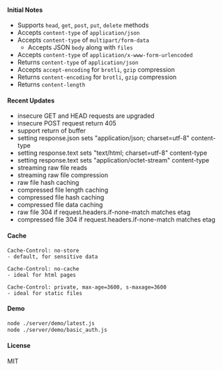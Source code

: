 
#### Initial Notes

- Supports `head`, `get`, `post`, `put`, `delete` methods
- Accepts `content-type` of `application/json`
- Accepts `content-type` of `multipart/form-data`
  - Accepts JSON `body` along with `files`
- Accepts `content-type` of `application/x-www-form-urlencoded`
- Returns `content-type` of `application/json`
- Accepts `accept-encoding` for `brotli`, `gzip` compression
- Returns `content-encoding` for `brotli`, `gzip` compression
- Returns `content-length`

#### Recent Updates

- insecure GET and HEAD requests are upgraded
- insecure POST request return 405
- support return of buffer
- setting response.json sets "application/json; charset=utf-8" content-type
- setting response.text sets "text/html; charset=utf-8" content-type
- setting response.text sets "application/octet-stream" content-type
- streaming raw file reads
- streaming raw file compression
- raw file hash caching
- compressed file length caching
- compressed file hash caching
- compressed file data caching
- raw file 304 if request.headers.if-none-match matches etag
- compressed file 304 if request.headers.if-none-match matches etag

#### Cache

```
Cache-Control: no-store
- default, for sensitive data

Cache-Control: no-cache
- ideal for html pages

Cache-Control: private, max-age=3600, s-maxage=3600
- ideal for static files
```

#### Demo

```sh
node ./server/demo/latest.js
node ./server/demo/basic_auth.js
```

#### License

MIT
